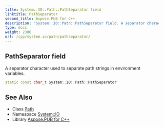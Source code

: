```yaml
---
title: System::IO::Path::PathSeparator field
linktitle: PathSeparator
second_title: Aspose.PUB for C++
description: 'System::IO::Path::PathSeparator field. A separator character used to separate path strings in environment variables in C++.'
type: docs
weight: 2300
url: /cpp/system.io/path/pathseparator/
---
```

## PathSeparator field


A separator character used to separate path strings in environment variables.

```cpp
static const char_t System::IO::Path::PathSeparator
```

## See Also

* Class [Path](../)
* Namespace [System::IO](../../)
* Library [Aspose.PUB for C++](../../../)

